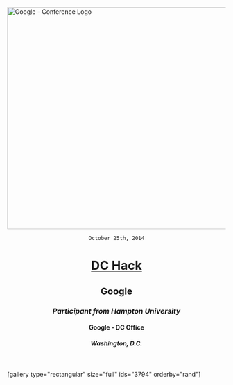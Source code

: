 <img class="aligncenter size-full wp-image-3195" src="https://fvcproductions.files.wordpress.com/2015/11/conferencelogos-10.png" alt="Google - Conference Logo" width="512" height="512" />

<div style="text-align: center;">

<code>October 25th, 2014</code>
<h1><a title="DCHack" href="https://huacm.wordpress.com/2014/10/28/dchack-2014/" target="_blank">DC Hack</a></h1>
<h2>Google</h2>
<h3><i>Participant from Hampton University</i></h3>
<h4>Google - DC Office</h4>
<h5>Washington, D.C.</h5>

</div>

&nbsp;

[gallery type="rectangular" size="full" ids="3794" orderby="rand"]